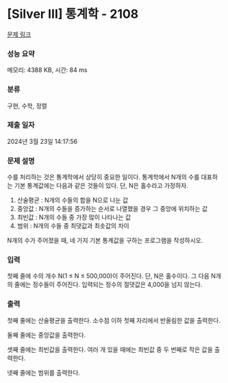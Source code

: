 # [Silver III] 통계학 - 2108 

[문제 링크](https://www.acmicpc.net/problem/2108) 

### 성능 요약

메모리: 4388 KB, 시간: 84 ms

### 분류

구현, 수학, 정렬

### 제출 일자

2024년 3월 23일 14:17:56

### 문제 설명

<p style="user-select: auto !important;">수를 처리하는 것은 통계학에서 상당히 중요한 일이다. 통계학에서 N개의 수를 대표하는 기본 통계값에는 다음과 같은 것들이 있다. 단, N은 홀수라고 가정하자.</p>

<ol style="user-select: auto !important;">
	<li style="user-select: auto !important;">산술평균 : N개의 수들의 합을 N으로 나눈 값</li>
	<li style="user-select: auto !important;">중앙값 : N개의 수들을 증가하는 순서로 나열했을 경우 그 중앙에 위치하는 값</li>
	<li style="user-select: auto !important;">최빈값 : N개의 수들 중 가장 많이 나타나는 값</li>
	<li style="user-select: auto !important;">범위 : N개의 수들 중 최댓값과 최솟값의 차이</li>
</ol>

<p style="user-select: auto !important;">N개의 수가 주어졌을 때, 네 가지 기본 통계값을 구하는 프로그램을 작성하시오.</p>

### 입력 

 <p style="user-select: auto !important;">첫째 줄에 수의 개수 N(1 ≤ N ≤ 500,000)이 주어진다. 단, N은 홀수이다. 그 다음 N개의 줄에는 정수들이 주어진다. 입력되는 정수의 절댓값은 4,000을 넘지 않는다.</p>

### 출력 

 <p style="user-select: auto !important;">첫째 줄에는 산술평균을 출력한다. 소수점 이하 첫째 자리에서 반올림한 값을 출력한다.</p>

<p style="user-select: auto !important;">둘째 줄에는 중앙값을 출력한다.</p>

<p style="user-select: auto !important;">셋째 줄에는 최빈값을 출력한다. 여러 개 있을 때에는 최빈값 중 두 번째로 작은 값을 출력한다.</p>

<p style="user-select: auto !important;">넷째 줄에는 범위를 출력한다.</p>

